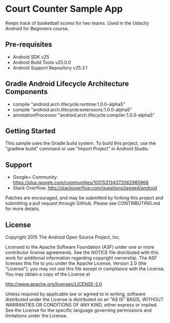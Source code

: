 Court Counter Sample App
===================================

Keeps track of basketball scores for two teams. Used in the Udacity Android for Beginners course.

Pre-requisites
--------------

- Android SDK v25
- Android Build Tools v25.0.0
- Android Support Repository v25.3.1

Gradle Android Lifecycle Architecture Components
------------------------------------------------
- compile "android.arch.lifecycle:runtime:1.0.0-alpha5"
- compile "android.arch.lifecycle:extensions:1.0.0-alpha5"
- annotationProcessor "android.arch.lifecycle:compiler:1.0.0-alpha5"

Getting Started
---------------

This sample uses the Gradle build system. To build this project, use the
"gradlew build" command or use "Import Project" in Android Studio.

Support
-------

- Google+ Community: https://plus.google.com/communities/105153134372062985968
- Stack Overflow: http://stackoverflow.com/questions/tagged/android

Patches are encouraged, and may be submitted by forking this project and
submitting a pull request through GitHub. Please see CONTRIBUTING.md for more details.

License
-------

Copyright 2015 The Android Open Source Project, Inc.

Licensed to the Apache Software Foundation (ASF) under one or more contributor
license agreements.  See the NOTICE file distributed with this work for
additional information regarding copyright ownership.  The ASF licenses this
file to you under the Apache License, Version 2.0 (the "License"); you may not
use this file except in compliance with the License.  You may obtain a copy of
the License at

http://www.apache.org/licenses/LICENSE-2.0

Unless required by applicable law or agreed to in writing, software
distributed under the License is distributed on an "AS IS" BASIS, WITHOUT
WARRANTIES OR CONDITIONS OF ANY KIND, either express or implied.  See the
License for the specific language governing permissions and limitations under
the License.

